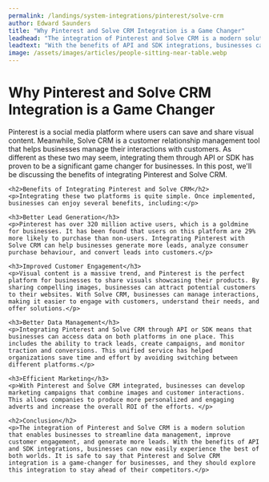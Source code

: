 ```yaml
---
permalink: /landings/system-integrations/pinterest/solve-crm
author: Edward Saunders
title: "Why Pinterest and Solve CRM Integration is a Game Changer"
leadhead: "The integration of Pinterest and Solve CRM is a modern solution that enables businesses to streamline data management, improve customer engagement, and generate more leads"
leadtext: "With the benefits of API and SDK integrations, businesses can now easily experience the best of both worlds. It is safe to say that Pinterest and Solve CRM integration is a game-changer for businesses, and they should explore this integration to stay ahead of their competitors."
image: /assets/images/articles/people-sitting-near-table.webp
---
```

<div class="arttext">	<h1>Why Pinterest and Solve CRM Integration is a Game Changer</h1>
	<p>Pinterest is a social media platform where users can save and share visual content. Meanwhile, Solve CRM is a customer relationship management tool that helps businesses manage their interactions with customers. As different as these two may seem, integrating them through API or SDK has proven to be a significant game changer for businesses. In this post, we'll be discussing the benefits of integrating Pinterest and Solve CRM.</p>

	<h2>Benefits of Integrating Pinterest and Solve CRM</h2>
	<p>Integrating these two platforms is quite simple. Once implemented, businesses can enjoy several benefits, including:</p>

	<h3>Better Lead Generation</h3>
	<p>Pinterest has over 320 million active users, which is a goldmine for businesses. It has been found that users on this platform are 29% more likely to purchase than non-users. Integrating Pinterest with Solve CRM can help businesses generate more leads, analyze consumer purchase behaviour, and convert leads into customers.</p>

	<h3>Improved Customer Engagement</h3>
	<p>Visual content is a massive trend, and Pinterest is the perfect platform for businesses to share visuals showcasing their products. By sharing compelling images, businesses can attract potential customers to their websites. With Solve CRM, businesses can manage interactions, making it easier to engage with customers, understand their needs, and offer solutions.</p>

	<h3>Better Data Management</h3>
	<p>Integrating Pinterest and Solve CRM through API or SDK means that businesses can access data on both platforms in one place. This includes the ability to track leads, create campaigns, and monitor traction and conversions. This unified service has helped organizations save time and effort by avoiding switching between different platforms.</p>

	<h3>Efficient Marketing</h3>
	<p>With Pinterest and Solve CRM integrated, businesses can develop marketing campaigns that combine images and customer interactions. This allows companies to produce more personalized and engaging adverts and increase the overall ROI of the efforts. </p>

	<h2>Conclusion</h2>
	<p>The integration of Pinterest and Solve CRM is a modern solution that enables businesses to streamline data management, improve customer engagement, and generate more leads. With the benefits of API and SDK integrations, businesses can now easily experience the best of both worlds. It is safe to say that Pinterest and Solve CRM integration is a game-changer for businesses, and they should explore this integration to stay ahead of their competitors.</p>
</div>